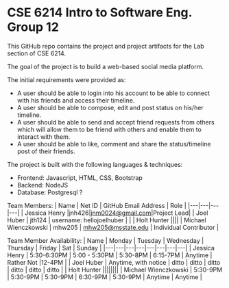 # CSE 6214 Intro to Software Eng. Group 12

This GitHub repo contains the project and project artifacts for the Lab section of CSE 6214.

The goal of the project is to build a web-based social media platform.

The initial requirements were provided as:
* A user should be able to login into his account to be able to connect with his friends and access their timeline.
* A user should be able to compose, edit and post status on his/her timeline.
* A user should be able to send and accept friend requests from others which will allow them to be friend with others and enable them to interact with them.
* A user should be able to like, comment and share the status/timeline post of their friends.

The project is built with the following languages & techniques:
* Frontend: Javascript, HTML, CSS, Bootstrap
* Backend: NodeJS
* Database: Postgresql ? 

Team Members:
| Name | Net ID | GitHub Email Address | Role |
|---|---|---|---|
| Jessica Henry |jnh426|jnm0024@gmail.com|Project Lead|
| Joel Huber | jth124 | username: hellojoelhuber |  |
| Holt Hunter ||||
| Michael Wienczkowski | mhw205 | mhw205@msstate.edu | Individual Contributor |

Team Member Availability:
| Name | Monday | Tuesday | Wednesday | Thursday | Friday | Sat | Sunday | 
|---|---|---|---|---|---|---|---|
| Jessica Henry | 5:30-6:30PM | 5:00 - 5:30PM | 5:30-8PM | 6:15-7PM | Anytime | Rather Not |12-4PM |
| Joel Huber | Anytime, with notice | ditto | ditto | ditto | ditto | ditto | ditto |
| Holt Hunter ||||||||
| Michael Wienczkowski | 5:30-9PM | 5:30-9PM | 5:30-9PM | 6:30-9PM | 5:30-9PM | Anytime | Anytime |
